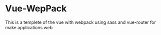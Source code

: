 # Vue-WepPack
This is a templete of the vue with webpack using sass and vue-router for make applications web
